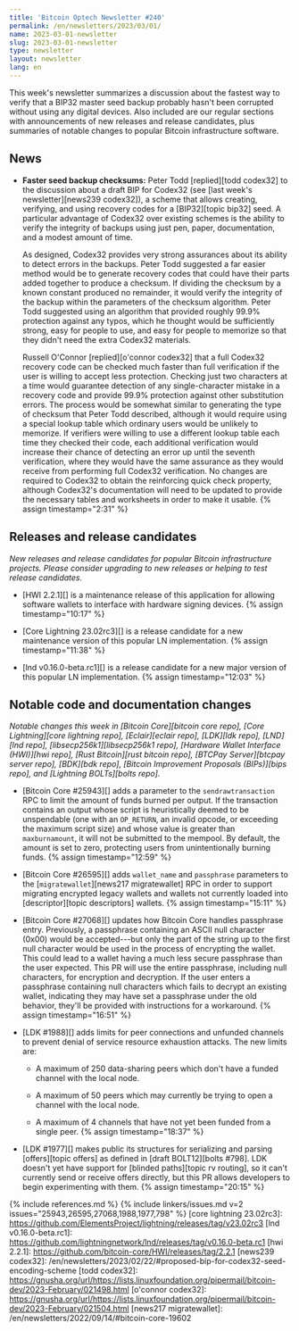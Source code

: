 ```yaml
---
title: 'Bitcoin Optech Newsletter #240'
permalink: /en/newsletters/2023/03/01/
name: 2023-03-01-newsletter
slug: 2023-03-01-newsletter
type: newsletter
layout: newsletter
lang: en
---
```

This week's newsletter summarizes a discussion about the fastest way to
verify that a BIP32 master seed backup probably hasn't been corrupted
without using any digital devices.  Also included are our regular
sections with announcements of new releases and release candidates, plus
summaries of notable changes to popular Bitcoin infrastructure software.

## News

- **Faster seed backup checksums:** Peter Todd [replied][todd codex32]
  to the discussion about a draft BIP for Codex32 (see [last week's
  newsletter][news239 codex32]), a scheme that allows creating,
  verifying, and using recovery codes for a [BIP32][topic bip32] seed.
  A particular advantage of Codex32 over existing schemes is the ability
  to verify the integrity of backups using just pen, paper,
  documentation, and a modest amount of time.

  As designed, Codex32 provides very strong assurances about its
  ability to detect errors in the backups.  Peter Todd suggested a far
  easier method would be to generate recovery codes that could have
  their parts added together to produce a checksum.  If dividing the
  checksum by a known constant produced no remainder, it would verify
  the integrity of the backup within the parameters of the checksum
  algorithm.  Peter Todd suggested using an algorithm that provided
  roughly 99.9% protection against any typos, which he thought would
  be sufficiently strong, easy for people to use, and easy for people
  to memorize so that they didn't need the extra Codex32 materials.

  Russell O'Connor [replied][o'connor codex32] that a full Codex32
  recovery code can be checked much faster than full verification if
  the user is willing to accept less protection.  Checking just two
  characters at a time would guarantee detection of any
  single-character mistake in a recovery code and provide 99.9%
  protection against other substitution errors.  The process would be
  somewhat similar to generating the type of checksum that Peter Todd
  described, although it would require using a special lookup table
  which ordinary users would be unlikely to memorize.  If verifiers
  were willing to use a different lookup table each time they checked
  their code, each additional verification would increase their chance
  of detecting an error up until the seventh verification, where they
  would have the same assurance as they would receive from performing
  full Codex32 verification.  No changes are required to Codex32 to
  obtain the reinforcing quick check property, although Codex32's
  documentation will need to be updated to provide the necessary
  tables and worksheets in order to make it usable. {% assign timestamp="2:31" %}

## Releases and release candidates

*New releases and release candidates for popular Bitcoin infrastructure
projects.  Please consider upgrading to new releases or helping to test
release candidates.*

- [HWI 2.2.1][] is a maintenance release of this application for
  allowing software wallets to interface with hardware signing devices. {% assign timestamp="10:17" %}

- [Core Lightning 23.02rc3][] is a release candidate for a new
  maintenance version of this popular LN implementation. {% assign timestamp="11:38" %}

- [lnd v0.16.0-beta.rc1][] is a release candidate for a new major
  version of this popular LN implementation. {% assign timestamp="12:03" %}

## Notable code and documentation changes

*Notable changes this week in [Bitcoin Core][bitcoin core repo], [Core
Lightning][core lightning repo], [Eclair][eclair repo], [LDK][ldk repo],
[LND][lnd repo], [libsecp256k1][libsecp256k1 repo], [Hardware Wallet
Interface (HWI)][hwi repo], [Rust Bitcoin][rust bitcoin repo], [BTCPay
Server][btcpay server repo], [BDK][bdk repo], [Bitcoin Improvement
Proposals (BIPs)][bips repo], and [Lightning BOLTs][bolts repo].*

- [Bitcoin Core #25943][] adds a parameter to the `sendrawtransaction`
  RPC to limit the amount of funds burned per output. If the
transaction contains an output whose script is heuristically deemed to
be unspendable (one with an `OP_RETURN`, an invalid opcode, or
exceeding the maximum script size) and whose value is greater than
`maxburnamount`, it will not be submitted to the mempool.  By default,
the amount is set to zero, protecting users from unintentionally burning
funds. {% assign timestamp="12:59" %}

- [Bitcoin Core #26595][] adds `wallet_name` and `passphrase` parameters to the
  [`migratewallet`][news217 migratewallet] RPC in order to support migrating
  encrypted legacy wallets and wallets not currently loaded into
  [descriptor][topic descriptors] wallets. {% assign timestamp="15:11" %}

- [Bitcoin Core #27068][] updates how Bitcoin Core handles passphrase
  entry.  Previously, a passphrase containing an ASCII null character
  (0x00) would be accepted---but only the part of the string up to the
  first null character would be used in the process of encrypting the
  wallet.  This could lead to a wallet having a much less secure
  passphrase than the user expected.  This PR will use the entire passphrase,
  including null characters, for encryption and decryption.  If the user
  enters a passphrase containing null characters which fails to decrypt
  an existing wallet, indicating they may have set a passphrase under
  the old behavior, they'll be provided with instructions for a
  workaround. {% assign timestamp="16:51" %}

- [LDK #1988][] adds limits for peer connections and unfunded channels
  to prevent denial of service resource exhaustion attacks.  The new
  limits are:

  - A maximum of 250 data-sharing peers which don't have a funded
    channel with the local node.

  - A maximum of 50 peers which may currently be trying to open a
    channel with the local node.

  - A maximum of 4 channels that have not yet been funded from a
    single peer. {% assign timestamp="18:37" %}

- [LDK #1977][] makes public its structures for serializing and parsing
  [offers][topic offers] as defined in [draft BOLT12][bolts #798].  LDK
  doesn't yet have support for [blinded paths][topic rv routing], so it
  can't currently send or receive offers directly, but this PR allows
  developers to begin experimenting with them. {% assign timestamp="20:15" %}

{% include references.md %}
{% include linkers/issues.md v=2 issues="25943,26595,27068,1988,1977,798" %}
[core lightning 23.02rc3]: https://github.com/ElementsProject/lightning/releases/tag/v23.02rc3
[lnd v0.16.0-beta.rc1]: https://github.com/lightningnetwork/lnd/releases/tag/v0.16.0-beta.rc1
[hwi 2.2.1]: https://github.com/bitcoin-core/HWI/releases/tag/2.2.1
[news239 codex32]: /en/newsletters/2023/02/22/#proposed-bip-for-codex32-seed-encoding-scheme
[todd codex32]: https://gnusha.org/url/https://lists.linuxfoundation.org/pipermail/bitcoin-dev/2023-February/021498.html
[o'connor codex32]: https://gnusha.org/url/https://lists.linuxfoundation.org/pipermail/bitcoin-dev/2023-February/021504.html
[news217 migratewallet]: /en/newsletters/2022/09/14/#bitcoin-core-19602
